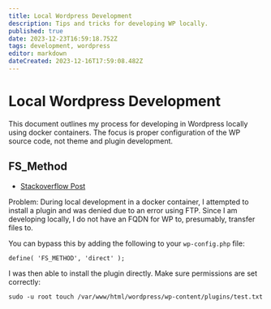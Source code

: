 ```yaml
---
title: Local Wordpress Development
description: Tips and tricks for developing WP locally.
published: true
date: 2023-12-23T16:59:18.752Z
tags: development, wordpress
editor: markdown
dateCreated: 2023-12-16T17:59:08.482Z
---
```


# Local Wordpress Development

This document outlines my process for developing in Wordpress locally using docker containers. The focus is proper configuration of the WP source code, not theme and plugin development. 

## FS_Method

- [Stackoverflow Post](https://stackoverflow.com/questions/32073196/connection-information-wordpress-localhost-install)

Problem: During local development in a docker container, I attempted to install a plugin and was denied due to an error using FTP. Since I am developing locally, I do not have an FQDN for WP to, presumably, transfer files to. 

You can bypass this by adding the following to your `wp-config.php` file:

```
define( 'FS_METHOD', 'direct' );
```

I was then able to install the plugin directly. Make sure permissions are set correctly:

```
sudo -u root touch /var/www/html/wordpress/wp-content/plugins/test.txt
```